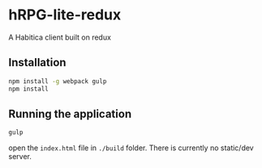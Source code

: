 # hRPG-lite-redux
A Habitica client built on redux

## Installation

```bash
npm install -g webpack gulp
npm install
```

## Running the application

```bash
gulp
```

open the `index.html` file in `./build` folder. There is currently no static/dev server.
